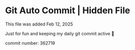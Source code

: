 # Git Auto Commit | Hidden File

This file was added Feb 12, 2025

Just for fun and keeping my daily git commit active 🤪

commit number: 362719

